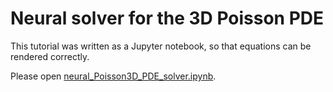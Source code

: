 # Neural solver for the 3D Poisson PDE

This tutorial was written as a Jupyter notebook, so that equations can be rendered correctly.

Please open
[neural_Poisson3D_PDE_solver.ipynb](./neural_Poisson3D_PDE_solver.ipynb).

